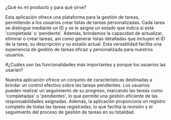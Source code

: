 ¿Qué es mi producto y para qué sirve?

Esta aplicación ofrece una plataforma para la gestión de tareas, permitiendo a los usuarios crear listas de tareas personalizadas. Cada tarea se distingue mediante un ID y se le asigna un estado que indica si está 'completada' o 'pendiente'. Además, brindamos la capacidad de actualizar, eliminar o crear tareas, así como generar listas detalladas que incluyen el ID de la tarea, su descripción y su estado actual. Esta versatilidad facilita una experiencia de gestión de tareas eficaz y personalizada para nuestros usuarios.

#¿Cuáles son las funcionalidades más importantes y porque los usuarios las usarían?

Nuestra aplicación ofrece un conjunto de características destinadas a brindar un control efectivo sobre las tareas pendientes. Los usuarios pueden realizar un seguimiento de su progreso, marcando las tareas como 'completadas' o 'pendientes', lo que permite una gestión eficiente de las responsabilidades asignadas. Además, la aplicación proporciona un registro completo de todas las tareas registradas, lo que facilita la revisión y el seguimiento del proceso de gestión de tareas en su totalidad.
